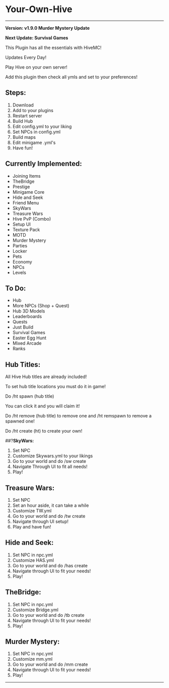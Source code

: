 # Your-Own-Hive

-----------------------------

**Version: v1.9.0 Murder Mystery Update**

**Next Update: Survival Games**

This Plugin has all the essentials with HiveMC!

Updates Every Day!

Play Hive on your own server!

Add this plugin then check all ymls and set to your preferences!

## **Steps:**

1. Download
2. Add to your plugins
3. Restart server
4. Build Hub
5. Edit config.yml to your liking
6. Set NPCs in config.yml
7. Build maps
8. Edit minigame .yml's
9. Have fun!

## **Currently Implemented:**

- Joining Items
- TheBridge
- Prestige
- Minigame Core
- Hide and Seek
- Friend Menu
- SkyWars
- Treasure Wars
- Hive PvP (Combo)
- Setup UI
- Texture Pack
- MOTD
- Murder Mystery
- Parties
- Locker
- Pets
- Economy
- NPCs
- Levels

## **To Do:**

- Hub
- More NPCs (Shop + Quest)
- Hub 3D Models
- Leaderboards
- Quests
- Just Build
- Survival Games
- Easter Egg Hunt
- Mixed Arcade
- Ranks

## **Hub Titles:**

All Hive Hub titles are already included!

To set hub title locations you must do it in game!

Do /ht spawn (hub title)

You can click it and you will claim it!

Do /ht remove (hub title) to remove one and /ht remspawn to remove a spawned one!

Do /ht create (ht) to create your own!

##?**SkyWars:**

1. Set NPC
2. Customize Skywars.yml to your likings
3. Go to your world and do /sw create
4. Navigate Through UI to fit all needs!
5. Play!

## **Treasure Wars:**

1. Set NPC
2. Set an hour aside, it can take a while
3. Customize TW.yml
4. Go to your world and do /tw create
5. Navigate through UI setup!
6. Play and have fun!

## **Hide and Seek:**

1. Set NPC in npc.yml
2. Customize HAS.yml
3. Go to your world and do /has create
4. Navigate through UI to fit your needs!
5. Play!


## **TheBridge:**

1. Set NPC in npc.yml
2. Customize Bridge.yml
3. Go to your world and do /tb create
4. Navigate through UI to fit your needs!
5. Play!

## **Murder Mystery:**

1. Set NPC in npc.yml
2. Customize mm.yml
3. Go to your world and do /mm create
4. Navigate through UI to fit your needs!
5. Play!

------------------------
